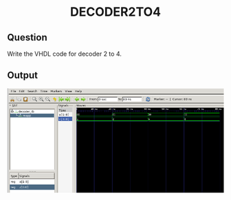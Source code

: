 <div align = 'Center'>
<h1> DECODER2TO4 </h1>
</div>

## Question
Write the VHDL code for decoder 2 to 4.

## Output
![decoder2to4_tb](/decoder-2to4/decoder.png)